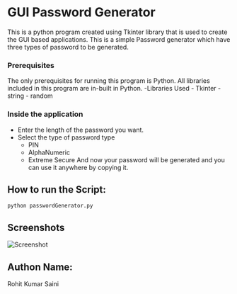 # GUI Password Generator

This is a python program created using Tkinter library that is used to create the GUI based applications. 
This is a simple Password generator which have three types of password to be generated.


### Prerequisites
The only prerequisites for running this program is Python.
All libraries included in this program are in-built in Python.
-Libraries Used
	- Tkinter
	- string
	- random


### Inside the application
- Enter the length of the password you want.
- Select the type of password type 
	- PIN
	- AlphaNumeric
	- Extreme Secure
And now your password will be generated and you can use it anywhere by copying it.


## How to run the Script:
    python passwordGenerator.py

## Screenshots
![Screenshot](https://i.postimg.cc/D0Q6rn7X/ss.png)


## Authon Name:
Rohit Kumar Saini

